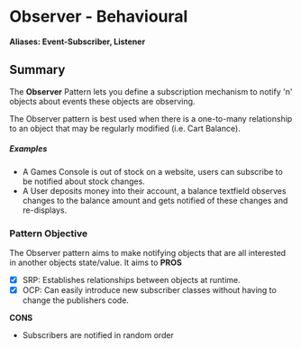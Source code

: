 # Observer - Behavioural
**Aliases:
Event-Subscriber, Listener**

## Summary
   The **Observer** Pattern lets you define a subscription mechanism to notify 'n' objects about events these objects are observing.

The Observer pattern is best used when there is a one-to-many relationship to an object that may be regularly modified (i.e. Cart Balance).

##### Examples
  - A Games Console is out of stock on a website, users can subscribe to be notified about stock changes.
 - A User deposits money into their account, a balance textfield observes changes to the balance amount and gets notified of these changes and re-displays.

### Pattern Objective
The Observer pattern aims to make notifying objects that are all interested in another objects state/value. It aims to
**PROS**
 - [x] SRP: Establishes relationships between objects at runtime.
 - [x] OCP: Can easily introduce new subscriber classes without having to change the publishers code.

**CONS**
 -  Subscribers are notified in random order
